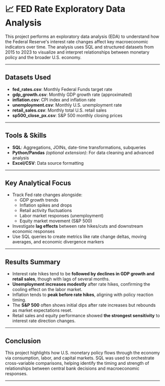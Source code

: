# 📈 FED Rate Exploratory Data Analysis

This project performs an exploratory data analysis (EDA) to understand how the Federal Reserve's interest rate changes affect key macroeconomic indicators over time. The analysis uses SQL and structured datasets from 2015 to 2023 to visualize and interpret relationships between monetary policy and the broader U.S. economy.

---

##  Datasets Used

- **fed_rates.csv**: Monthly Federal Funds target rate
- **gdp_growth.csv**: Monthly GDP growth rate (approximated)
- **inflation.csv**: CPI index and inflation rate
- **unemployment.csv**: Monthly U.S. unemployment rate
- **retail_sales.csv**: Monthly total U.S. retail sales
- **sp500_close_px.csv**: S&P 500 monthly closing prices

---

##  Tools & Skills

- **SQL**: Aggregations, JOINs, date-time transformations, subqueries
- **Python/Pandas** *(optional extension)*: For data cleaning and advanced analysis
- **Excel/CSV**: Data source formatting

---

##  Key Analytical Focus

- Track Fed rate changes alongside:
  - GDP growth trends
  - Inflation spikes and drops
  - Retail activity fluctuations
  - Labor market responses (unemployment)
  - Equity market movement (S&P 500)
- Investigate **lag effects** between rate hikes/cuts and downstream economic responses
- Use SQL queries to create metrics like rate change deltas, moving averages, and economic divergence markers

---

##  Results Summary

- Interest rate hikes tend to be **followed by declines in GDP growth and retail sales**, though with lags of several months.
- **Unemployment increases modestly** after rate hikes, confirming the cooling effect on the labor market.
- Inflation tends to **peak before rate hikes**, aligning with policy reaction timing.
- The **S&P 500** often shows initial dips after rate increases but rebounds as market expectations reset.
- Retail sales and equity performance showed **the strongest sensitivity** to interest rate direction changes.

---

##  Conclusion

This project highlights how U.S. monetary policy flows through the economy via consumption, labor, and capital markets. SQL was used to orchestrate cross-variable comparisons, helping identify the timing and strength of relationships between central bank decisions and macroeconomic responses.

---
